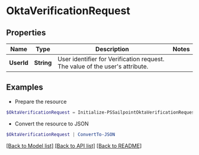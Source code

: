 # OktaVerificationRequest
## Properties

Name | Type | Description | Notes
------------ | ------------- | ------------- | -------------
**UserId** | **String** | User identifier for Verification request. The value of the user&#39;s attribute. | 

## Examples

- Prepare the resource
```powershell
$OktaVerificationRequest = Initialize-PSSailpointOktaVerificationRequest  -UserId example@mail.com
```

- Convert the resource to JSON
```powershell
$OktaVerificationRequest | ConvertTo-JSON
```

[[Back to Model list]](../README.md#documentation-for-models) [[Back to API list]](../README.md#documentation-for-api-endpoints) [[Back to README]](../README.md)

